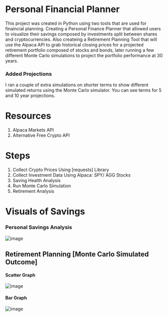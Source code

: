 # Personal Financial Planner
This project was created in Python using two tools that are used for finaincial planning. Creating a Personal Finance Planner that allowed users to visualize their savings composed by investments split between shares and cryptocurrencies. 
Also createing a Retirement Planning Tool that will use the Alpaca API to grab historical closing prices for a projected retirement portfolio composed of stocks and bonds, later running a few different Monte Carlo simulations to project the portfolio performance at 30 years. 
### Added Projections
I ran a couple of extra simulations on shorter terms to show different simulated returns using the Monte Carlo simulator. You can see terms for 5 and 10 year projections.

# Resources
1. Alpaca Markets API
2. Alternative Free Crypto API

# Steps
1. Collect Crypto Prices Using [requests] Library
2. Collect Investment Data Using Alpaca: SPY/ AGG Stocks
3. Saving Health Analysis
4. Run Monte Carlo Simulation
5. Retirement Analysis

# Visuals of Savings
### Personal Savings Analysis
![image](https://user-images.githubusercontent.com/80294571/123560764-46436e80-d772-11eb-8bc7-455eccfa59d3.png)

## Retirement Planning [Monte Carlo Simulated Outcome]
#### Scatter Graph
![image](https://user-images.githubusercontent.com/80294571/123560841-cc5fb500-d772-11eb-88de-8548d81697d9.png)

#### Bar Graph
![image](https://user-images.githubusercontent.com/80294571/123560890-1a74b880-d773-11eb-8ee7-572c0ef7ece9.png)

